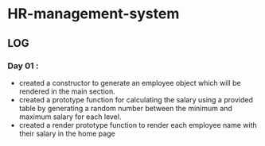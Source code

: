 # HR-management-system
## LOG
### Day 01 :
* created a constructor to generate an employee object which will be rendered in the main section.
* created a prototype function for calculating the salary using a provided table by generating a random number between the minimum and maximum salary for each level.
* created a render prototype function to render each employee name with their salary in the home page
